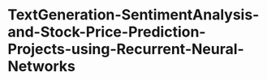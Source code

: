 # TextGeneration-SentimentAnalysis-and-Stock-Price-Prediction-Projects-using-Recurrent-Neural-Networks